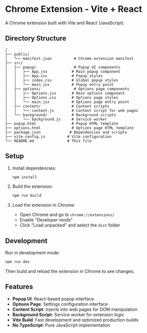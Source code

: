# Chrome Extension - Vite + React

A Chrome extension built with Vite and React (JavaScript).

## Directory Structure

```
/
├── public/
│   └── manifest.json          # Chrome extension manifest
├── src/
│   ├── popup/                 # Popup UI components
│   │   ├── App.jsx           # Main popup component
│   │   ├── App.css           # Popup styles
│   │   ├── index.css         # Global popup styles
│   │   └── main.jsx          # Popup entry point
│   ├── options/               # Options page components
│   │   ├── Options.jsx       # Main options component
│   │   ├── Options.css       # Options page styles
│   │   └── main.jsx          # Options page entry point
│   ├── content/              # Content scripts
│   │   └── content.js        # Content script for web pages
│   └── background/           # Background scripts
│       └── background.js     # Service worker
├── popup.html                # Popup HTML template
├── options.html              # Options page HTML template
├── package.json             # Dependencies and scripts
├── vite.config.js          # Vite configuration
└── README.md               # This file
```

## Setup

1. Install dependencies:
   ```bash
   npm install
   ```

2. Build the extension:
   ```bash
   npm run build
   ```

3. Load the extension in Chrome:
   - Open Chrome and go to `chrome://extensions/`
   - Enable "Developer mode"
   - Click "Load unpacked" and select the `dist` folder

## Development

Run in development mode:
```bash
npm run dev
```

Then build and reload the extension in Chrome to see changes.

## Features

- **Popup UI**: React-based popup interface
- **Options Page**: Settings configuration interface
- **Content Script**: Injects into web pages for DOM manipulation
- **Background Script**: Service worker for extension logic
- **Vite Build**: Fast development and optimized production builds
- **No TypeScript**: Pure JavaScript implementation
